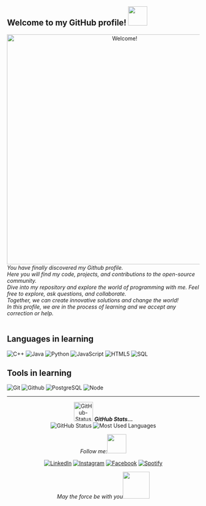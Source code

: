 <h2> Welcome to my GitHub profile! <img src="https://media.giphy.com/media/fLp2fTpKTZsj2xW1zI/giphy.gif" width="50px"></h2>

<div align="center" width="50">

<img src="https://media.giphy.com/media/o2EEWKLtxBn2khm075/giphy.gif" alt="Welcome!" width="600"/>

</div>


<i>
You have finally discovered my Github profile. <br>
Here you will find my code, projects, and contributions to the open-source community. <br>
Dive into my repository and explore the world of programming with me. Feel free to explore, ask questions, and collaborate.<br>
Together, we can create innovative solutions and change the world!<br>
In this profile, we are in the process of learning and we accept any correction or help.<br>
 <br>
</i>


## Languages in learning
![C++](https://img.shields.io/badge/-C++-000000?style=flat&logo=c%2B%2B)
![Java](https://img.shields.io/badge/-Java-000000?style=flat&logo=java)
![Python](https://img.shields.io/badge/-Python-000000?style=flat&logo=python)
![JavaScript](https://img.shields.io/badge/-JavaScript-000000?style=flat&logo=javascript)
![HTML5](https://img.shields.io/badge/-HTML5-000000?style=flat&logo=html5)
![SQL](https://img.shields.io/badge/-SQL-000000?style=flat&logo=mysql)

## Tools in learning
![Git](https://img.shields.io/badge/-Git-000000?style=flat&logo=git)
![Github](https://img.shields.io/badge/-Github-000000?style=flat&logo=github)
![PostgreSQL](https://img.shields.io/badge/-PostgreSQL-000000?style=flat&logo=postgresql) 
![Node](https://img.shields.io/badge/-Node-000000?style=flat&logo=node.js) 
 


<hr>
<p align="center">
<img src="https://media.giphy.com/media/t6Kf2qs5fgWiAlOig5/giphy.gif" width="50px" alt="GitHub-Status"/>&nbsp;<i><b>GitHub Stats...</b></i><br>
<img src="https://github-readme-stats.vercel.app/api?username=catalaiton&count_private=true&show_icons=true&theme=dracula" alt="GitHub Status"/>
<img src = "https://github-readme-stats.vercel.app/api/top-langs/?username=catalaiton&show_icons=true&layout=compact&theme=dracula" alt="Most Used Languages">
</p>



<div align="center"> 

<i>Follow me:</i><img src = "https://media.giphy.com/media/40a8jFMt0sc73UtpaH/giphy.gif" width="50px"><br>

<a href="https://www.linkedin.com/in/laura-catalina-laitón-peña-637520109/" target="_blank"><img src="https://img.shields.io/badge/LinkedIn-%230077B5.svg?&style=flat-square&logo=linkedin&logoColor=white" alt="LinkedIn"></a>
<a href="https://www.instagram.com/lucifer_von_cata/" target="_blank"><img src="https://img.shields.io/badge/Instagram-%23E4405F.svg?&style=flat-square&logo=instagram&logoColor=white" alt="Instagram"></a>
<a href="https://www.facebook.com/Cata.Laiton/" target="_blank"><img src="https://img.shields.io/badge/Facebook-%231877F2.svg?&style=flat-square&logo=facebook&logoColor=white" alt="Facebook"></a>
<a href="https://open.spotify.com/user/12154341430?si=12ad2001845a4a75" target="_blank"><img src="https://img.shields.io/badge/Spotify-%231ED760.svg?&style=flat-square&logo=spotify&logoColor=white" alt="Spotify"></a>



<div align="center"> 

<i>May the force be with you</i><img src = "https://media.giphy.com/media/Bcvoqnl4tqHqXV0eac/giphy.gif" width="70px"><br>

</div>
